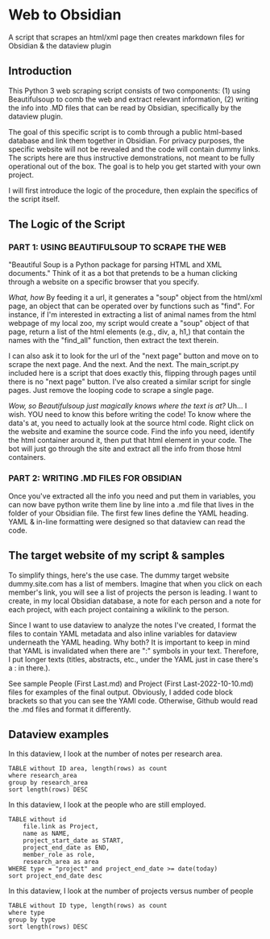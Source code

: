 # Web to Obsidian
A script that scrapes an html/xml page then creates markdown files for Obsidian & the dataview plugin


## Introduction 

This Python 3 web scraping script consists of two components: 
(1) using Beautifulsoup to comb the web and extract relevant information, 
(2) writing the info into .MD files that can be read by Obsidian, specifically by the dataview plugin.

The goal of this specific script is to comb through a public html-based database and link them together in Obsidian. For privacy purposes, the specific website will not be revealed and the code will contain dummy links. The scripts here are thus instructive demonstrations, not meant to be fully operational out of the box. The goal is to help you get started with your own project. 

I will first introduce the logic of the procedure, then explain the specifics of the script itself.

## The Logic of the Script

### PART 1: USING BEAUTIFULSOUP TO SCRAPE THE WEB

"Beautiful Soup is a Python package for parsing HTML and XML documents." 
Think of it as a bot that pretends to be a human clicking through a website on a specific browser that you specify. 

*What, how*
By feeding it a url, it generates a "soup" object from the html/xml page, an object that can be operated over by functions such as "find". For instance, if I'm interested in extracting a list of animal names from the html webpage of my local zoo, my script would create a "soup" object of that page, return a list of the html elements (e.g., div, a, h1,) that contain the names with the "find_all" function, then extract the text therein. 

I can also ask it to look for the url of the "next page" button and move on to scrape the next page. And the next. And the next. The main_script.py included here is a script that does exactly this, flipping through pages until there is no "next page" button. I've also created a similar script for single pages. Just remove the looping code to scrape a single page.

*Wow, so Beautifulsoup just magically knows where the text is at?* 
Uh... I wish. YOU need to know this before writing the code! To know where the data's at, you need to actually look at the source html code. Right click on the website and examine the source code. Find the info you need, identify the html container around it, then put that html element in your code. The bot will just go through the site and extract all the info from those html containers.  

### PART 2: WRITING .MD FILES FOR OBSIDIAN

Once you've extracted all the info you need and put them in variables, you can now bave python write them line by line into a .md file that lives in the folder of your Obsidian file. The first few lines define the YAML heading. YAML & in-line formatting were designed so that dataview can read the code. 

## The target website of my script & samples

To simplify things, here's the use case. The dummy target website dummy.site.com has a list of members. Imagine that when you click on each member's link, you will see a list of projects the person is leading. I want to create, in my local Obsidian database, a note for each person and a note for each project, with each project containing a wikilink to the person. 

Since I want to use dataview to analyze the notes I've created, I format the files to contain YAML metadata and also inline variables for dataview underneath the YAML heading. Why both? It is important to keep in mind that YAML is invalidated when there are ":" symbols in your text. Therefore, I put longer texts (titles, abstracts, etc., under the YAML just in case there's a : in there.). 

See sample People (First Last.md) and Project (First Last-2022-10-10.md) files for examples of the final output. Obviously, I added code block brackets so that you can see the YAMl code. Otherwise, Github would read the .md files and format it differently.

## Dataview examples

In this dataview, I look at the number of notes per research area. 

```dataview
TABLE without ID area, length(rows) as count
where research_area
group by research_area
sort length(rows) DESC
```

In this dataview, I look at the people who are still employed. 

```dataview
TABLE without id
	file.link as Project,
	name as NAME,
	project_start_date as START, 
	project_end_date as END, 
	member_role as role, 
	research_area as area 
WHERE type = "project" and project_end_date >= date(today)
sort project_end_date desc
```

In this dataview, I look at the number of projects versus number of people 

```dataview
TABLE without ID type, length(rows) as count
where type
group by type
sort length(rows) DESC
```
